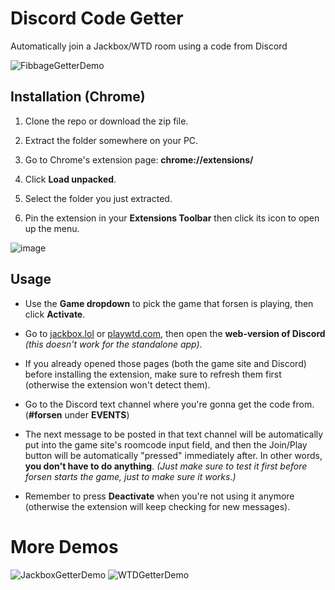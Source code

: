 # Discord Code Getter
 Automatically join a Jackbox/WTD room using a code from Discord
 
![FibbageGetterDemo](https://user-images.githubusercontent.com/16715946/116795803-1bd68b80-ab0a-11eb-8817-d78b193e912f.gif)

## Installation (Chrome)

1. Clone the repo or download the zip file.

2. Extract the folder somewhere on your PC.

3. Go to Chrome's extension page: **chrome://extensions/**

4. Click **Load unpacked**.

5. Select the folder you just extracted.

6. Pin the extension in your **Extensions Toolbar** then click its icon to open up the menu.

![image](https://user-images.githubusercontent.com/16715946/116795936-19c0fc80-ab0b-11eb-922c-4cdbe8c309c7.png)

## Usage

- Use the **Game dropdown** to pick the game that forsen is playing, then click **Activate**.

- Go to [jackbox.lol](jackbox.lol) or [playwtd.com](playwtd.com), then open the **web-version of Discord** *(this doesn't work for the standalone app)*.

- If you already opened those pages (both the game site and Discord) before installing the extension, make sure to refresh them first (otherwise the extension won't detect them).

- Go to the Discord text channel where you're gonna get the code from. (**#forsen** under **EVENTS**)

- The next message to be posted in that text channel will be automatically put into the game site's roomcode input field, and then the Join/Play button will be automatically "pressed" immediately after.
In other words, **you don't have to do anything**. *(Just make sure to test it first before forsen starts the game, just to make sure it works.)*

- Remember to press **Deactivate** when you're not using it anymore (otherwise the extension will keep checking for new messages).

# More Demos

![JackboxGetterDemo](https://user-images.githubusercontent.com/16715946/116795805-1d07b880-ab0a-11eb-9060-5a1f46737385.gif)
![WTDGetterDemo](https://user-images.githubusercontent.com/16715946/116795807-1e38e580-ab0a-11eb-93f8-145940302bed.gif)
